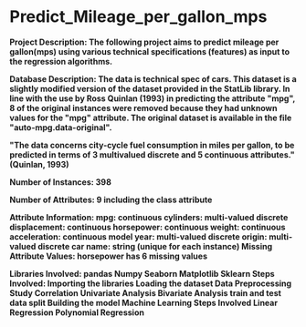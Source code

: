 # Predict_Mileage_per_gallon_mps<b/>
Project Description:
The following project aims to predict mileage per gallon(mps) using various technical specifications (features) as input to the regression algorithms.

Database Description:
The data is technical spec of cars. This dataset is a slightly modified version of the dataset provided in the StatLib library. In line with the use by Ross Quinlan (1993) in predicting the attribute "mpg", 8 of the original instances were removed because they had unknown values for the "mpg" attribute. The original dataset is available in the file "auto-mpg.data-original".

"The data concerns city-cycle fuel consumption in miles per gallon, to be predicted in terms of 3 multivalued discrete and 5 continuous attributes." (Quinlan, 1993)

Number of Instances: 398

Number of Attributes: 9 including the class attribute

Attribute Information:
mpg: continuous cylinders: multi-valued discrete displacement: continuous horsepower: continuous weight: continuous acceleration: continuous model year: multi-valued discrete origin: multi-valued discrete car name: string (unique for each instance) Missing Attribute Values: horsepower has 6 missing values

Libraries Involved:
pandas
Numpy
Seaborn
Matplotlib
Sklearn
Steps Involved:
Importing the libraries
Loading the dataset
Data Preprocessing
Study Correlation
Univariate Analysis
Bivariate Analysis
train and test data split
Building the model
Machine Learning Steps Involved
Linear Regression
Polynomial Regression
